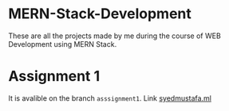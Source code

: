 # MERN-Stack-Development
These are all the projects made by me during the course of WEB Development using MERN Stack. 

# Assignment 1
It is avalible on the branch `asssignment1`.
Link [syedmustafa.ml](http://www.syedmustafa.ml/)
